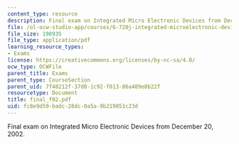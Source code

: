 ```yaml
---
content_type: resource
description: Final exam on Integrated Micro Electronic Devices from December 20, 2002.
file: /ol-ocw-studio-app/courses/6-720j-integrated-microelectronic-devices-spring-2007/fc8e9d59badc28dc0a5a9b219051c23d_final_f02.pdf
file_size: 198935
file_type: application/pdf
learning_resource_types:
- Exams
license: https://creativecommons.org/licenses/by-nc-sa/4.0/
ocw_type: OCWFile
parent_title: Exams
parent_type: CourseSection
parent_uid: 7f48212f-37d0-1c92-f013-86a489e8b22f
resourcetype: Document
title: final_f02.pdf
uid: fc8e9d59-badc-28dc-0a5a-9b219051c23d
---
```

Final exam on Integrated Micro Electronic Devices from December 20, 2002.